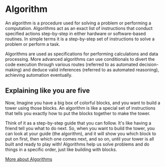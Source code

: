 # Algorithm

An algorithm is a procedure used for solving a problem or performing a computation. Algorithms act as an exact list of instructions that conduct specified actions step-by-step in either hardware or software-based routines. In simple terms it is a step-by-step set of instructions to solve a problem or perform a task.

Algorithms are used as specifications for performing calculations and data processing. More advanced algorithms can use conditionals to divert the code execution through various routes (referred to as automated decision-making) and deduce valid inferences (referred to as automated reasoning), achieving automation eventually. 

## Explaining like you are five

Now, Imagine you have a big box of colorful blocks, and you want to build a tower using those blocks. An algorithm is like a special set of instructions that tells you exactly how to put the blocks together to make the tower.

Think of it as a step-by-step guide that you can follow. It's like having a friend tell you what to do next. So, when you want to build the tower, you can look at your guide (the algorithm), and it will show you which block to put on first, then which one comes next, and so on, until your tower is all built and ready to play with! Algorithms help us solve problems and do things in a specific order, just like building with blocks.

[More about Algorithms](https://en.wikipedia.org/wiki/Algorithm)
